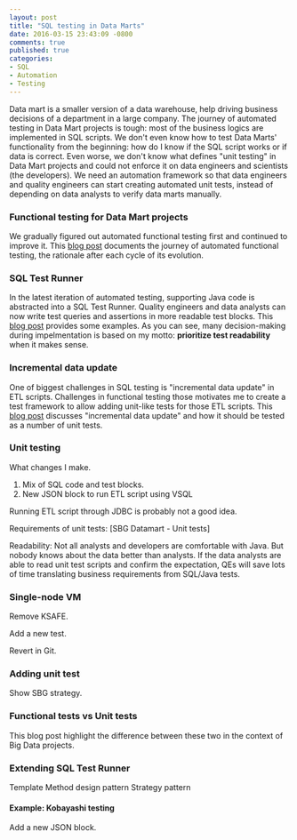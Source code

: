```yaml
---
layout: post
title: "SQL testing in Data Marts"
date: 2016-03-15 23:43:09 -0800
comments: true
published: true
categories: 
- SQL
- Automation
- Testing
---
```


Data mart is a smaller version of a data warehouse, help driving business decisions of a department in a large company.
The journey of automated testing in Data Mart projects is tough: most of the business logics are implemented in SQL scripts.
We don't even know how to test Data Marts' functionality from the beginning: how do I know if the SQL script works or if data is correct.
Even worse, we don't know what defines "unit testing" in Data Mart projects and could not enforce it on data engineers and scientists (the developers).
We need an automation framework so that data engineers and quality engineers can start creating automated unit tests, instead of depending on data analysts to verify data marts manually.

<!--
Note that SQL scripts is only a small part of ETL processes. There are other scripts such as bash, python scripts, Java programs, and/or commerical tools such as Tidal that move data and execute those SQL scripts.
-->

### Functional testing for Data Mart projects

We gradually figured out automated functional testing first and continued to improve it. 
This [blog post](/blog/2016/03/16/sql-unit-functional-tests/) documents the journey of automated functional testing, the rationale after each cycle of its evolution.

### SQL Test Runner

In the latest iteration of automated testing, supporting Java code is abstracted into a SQL Test Runner. 
Quality engineers and data analysts can now write test queries and assertions in more readable test blocks.
This [blog post](/blog/2016/03/28/sql-unit-test-runner/) provides some examples. 
As you can see, many decision-making during impelmentation is based on my motto: **prioritize test readability** when it makes sense.

### Incremental data update

One of biggest challenges in SQL testing is "incremental data update" in ETL scripts.
Challenges in functional testing those motivates me to create a test framework to allow adding unit-like tests for those ETL scripts.
This [blog post](/blog/2016/04/10/sql-unit-incremental-data-update/) discusses "incremental data update" and how it should be tested as a number of unit tests.

### Unit testing

What changes I make.

1. Mix of SQL code and test blocks.
1. New JSON block to run ETL script using VSQL

Running ETL script through JDBC is probably not a good idea.

Requirements of unit tests:
[SBG Datamart - Unit tests]

Readability:
Not all analysts and developers are comfortable with Java. But nobody knows about the data better than analysts.
If the data analysts are able to read unit test scripts and confirm the expectation, QEs will save lots of time translating business requirements from SQL/Java tests.

### Single-node VM

Remove KSAFE.

Add a new test.

Revert in Git.

### Adding  unit test

Show SBG strategy.

### Functional tests vs Unit tests

This blog post highlight the difference between these two in the context of Big Data projects.

### Extending SQL Test Runner

Template Method design pattern
Strategy pattern

#### Example: Kobayashi testing

Add a new JSON block.





